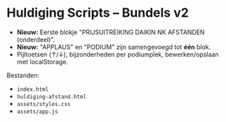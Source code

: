# Huldiging Scripts – Bundels v2
- **Nieuw:** Eerste blokje "PRIJSUITREIKING DAIKIN NK AFSTANDEN (onderdeel)".
- **Nieuw:** "APPLAUS" en "PODIUM" zijn samengevoegd tot **één** blok.
- Pijltoetsen (↑/↓), bijzonderheden per podiumplek, bewerken/opslaan met localStorage.

Bestanden:
- `index.html`
- `huldiging-afstand.html`
- `assets/styles.css`
- `assets/app.js`